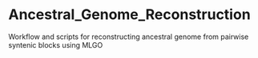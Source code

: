 # Ancestral_Genome_Reconstruction
Workflow and scripts for reconstructing ancestral genome from pairwise syntenic blocks using MLGO
